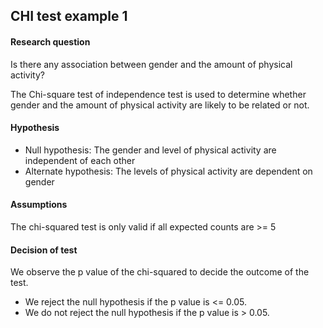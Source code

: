 ## CHI test example 1

#### Research question
Is there any association between gender and the amount of physical activity?

The Chi-square test of independence test is used to determine whether gender and the amount of
physical activity are likely to be related or not.

#### Hypothesis
- Null hypothesis: The gender and level of physical activity are independent of each other
- Alternate hypothesis: The levels of physical activity are dependent on gender

#### Assumptions
The chi-squared test is only valid if all expected counts are >= 5

#### Decision of test
We observe the p value of the chi-squared to decide the outcome of the test.
- We reject the null hypothesis if the p value is <= 0.05.
- We do not reject the null hypothesis if the p value is > 0.05.
